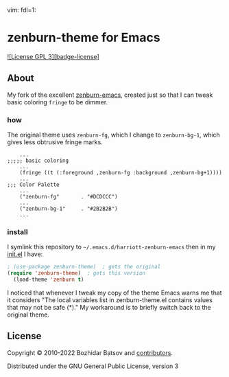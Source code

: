 vim: fdl=1:

# zenburn-theme for Emacs

[![License GPL 3][badge-license]](http://www.gnu.org/licenses/gpl-3.0.txt)

## About
My fork of the excellent [zenburn-emacs](https://github.com/bbatsov/zenburn-emacs), created just so that I can tweak basic coloring `fringe` to be dimmer.

### how
The original theme uses `zenburn-fg`, which I change to `zenburn-bg-1`, which gives less obtrusive fringe marks.
```
    ...
;;;;; basic coloring
    ...
    (fringe ((t (:foreground ,zenburn-fg :background ,zenburn-bg+1))))
    ...
;;; Color Palette
    ...
    ("zenburn-fg"       . "#DCDCCC")
    ...
    ("zenburn-bg-1"     . "#2B2B2B")
    ...
```

### install
I symlink this repository to `~/.emacs.d/harriott-zenburn-emacs` then in my [init.el](https://github.com/harriott/misc/blob/master/Emacs/init.el) I have:
```lisp
; (use-package zenburn-theme)  ; gets the original
(require 'zenburn-theme)  ; gets this version
  (load-theme 'zenburn t)
```
I noticed that whenever I tweak my copy of the theme Emacs warns me that it considers "The local variables list in zenburn-theme.el contains values that may not be safe (*)." My workaround is to briefly switch back to the original theme.

## License
Copyright © 2010-2022 Bozhidar Batsov and
[contributors](https://github.com/bbatsov/zenburn-emacs/contributors).

Distributed under the GNU General Public License, version 3

